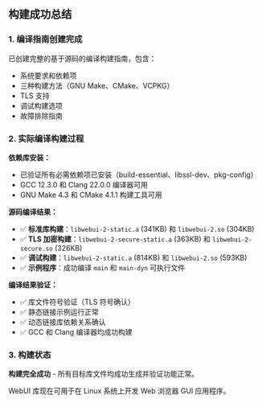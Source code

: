 ## 构建成功总结

### 1. 编译指南创建完成
已创建完整的基于源码的编译构建指南，包含：
- 系统要求和依赖项
- 三种构建方法（GNU Make、CMake、VCPKG）
- TLS 支持
- 调试构建选项
- 故障排除指南

### 2. 实际编译构建过程

**依赖库安装：**
- 已验证所有必需依赖项已安装（build-essential、libssl-dev、pkg-config）
- GCC 12.3.0 和 Clang 22.0.0 编译器可用
- GNU Make 4.3 和 CMake 4.1.1 构建工具可用

**源码编译结果：**
- ✅ **标准库构建**：`libwebui-2-static.a` (341KB) 和 `libwebui-2.so` (304KB)
- ✅ **TLS 加密构建**：`libwebui-2-secure-static.a` (363KB) 和 `libwebui-2-secure.so` (326KB)
- ✅ **调试构建**：`libwebui-2-static.a` (814KB) 和 `libwebui-2.so` (593KB)
- ✅ **示例程序**：成功编译 `main` 和 `main-dyn` 可执行文件

**编译结果验证：**
- ✅ 库文件符号验证（TLS 符号确认）
- ✅ 静态链接示例运行正常
- ✅ 动态链接库依赖关系确认
- ✅ GCC 和 Clang 编译器均成功构建

### 3. 构建状态
**构建完全成功** - 所有目标库文件均成功生成并验证功能正常。

WebUI 库现在可用于在 Linux 系统上开发 Web 浏览器 GUI 应用程序。

